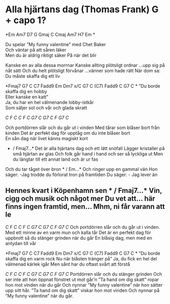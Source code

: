 # Alla hjärtans dag (Thomas Frank) G + capo 1?

*Em Am7          D7 G Gmaj 
C Cmaj Am7      H7 Em
*

Du spelar ”My funny valentine” 
med Chet Baker	
Och väntar på att såren läker	
Men du är aldrig riktigt säker
På när det blir						

Kanske en av alla dessa morrnar
Kanske allting plötsligt ordnar …upp sig på nåt sätt 
Och du helt plötsligt förvånar …vänner som hade rätt
När dom sa: Du måste skaffa dig ett liv

*Fmaj7 G7 C C7    Fadd9 Em Dm7 x/C
G7 C (C7) Fadd9  C G7 C
*
”Du borde skaffa dig en hobby				
Eller kanske en katt”						 
Ja, du har en hel välmenande lobby-istkår			
Som säljer sol och vår och glada skratt

*C F C    C F C    G7 C G7 C    F G7 C*

Och portdörren slår och du går ut i vinden
Med tårar som blåser bort från kinden
Det är perfekt dag för upptåg om du inte blåser bort         	
En sån dag när livet känns magiskt kort			

* / Fmaj7...*
Det är alla hjärtans dag och ett lätt snöfall 
Lägger kristaller på små hjärtan av glas
Och folk går hand i hand och ser så lyckliga ut
Men du längtar till ett annat land och är ur fas

Och du tar tåget över bron * / Em...*
Och ringer upp en gammal vän
Hon säger: -Jag trodde du förlorat tron på framtiden
Du säger: - Jag lever än

Hennes kvart i Köpenhamn sen * / Fmaj7...*
Vin, cigg och musik och något mer
Du vet att… här finns ingen framtid, men…
Mhm, ni får varann att le
---
*C F C    C F C    G7 C G7 C    F G7 C*
Och portdörren slår och du går ut i vinden.
Med ett minne av en varm mun och kalla tår
Det är en perfekt dag för uppbrott så du stänger grinden när du går
En blåsig dag, men med en antydan till vår

*Fmaj7 G7 C C7    Fadd9 Em Dm7 x/C
G7 C (C7) Fadd9  C G7 C
*
”Du borde skaffa dig en varm rock
Nu när blåsten tränger på”
Ja, du fick en hel del välmenad kärlek igår
Men sånt har du oftast svårt att förstå

*C F C    C F C    G7 C G7 C    F G7 C*
Portdörren slår och du stänger grinden
Och ser inte att hon öppnat fönstret ut mot går’n
”Ta hand om dig skatt” ropar hon mot vinden när du går
Och nynnar ”My funny valentine” när hon sätter upp sitt hår.
”Ta hand om dig skatt” viskar hon mot vinden
Och nynnar på ”My funny valentine” när du går.
